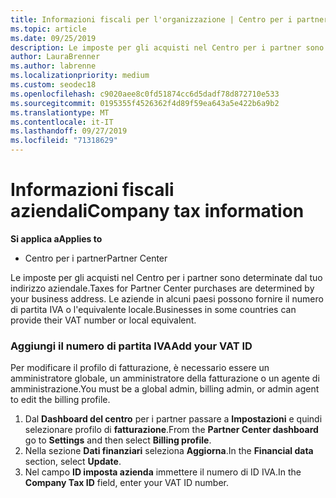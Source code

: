 ```yaml
---
title: Informazioni fiscali per l'organizzazione | Centro per i partner
ms.topic: article
ms.date: 09/25/2019
description: Le imposte per gli acquisti nel Centro per i partner sono determinate dal tuo indirizzo aziendale. Le aziende in alcuni paesi possono fornire il numero di partita IVA o l'equivalente locale.
author: LauraBrenner
ms.author: labrenne
ms.localizationpriority: medium
ms.custom: seodec18
ms.openlocfilehash: c9020aee8c0fd51874cc6d5dadf78d872710e533
ms.sourcegitcommit: 0195355f4526362f4d89f59ea643a5e422b6a9b2
ms.translationtype: MT
ms.contentlocale: it-IT
ms.lasthandoff: 09/27/2019
ms.locfileid: "71318629"
---
```

# <a name="company-tax-information"></a><span data-ttu-id="f975d-104">Informazioni fiscali aziendali</span><span class="sxs-lookup"><span data-stu-id="f975d-104">Company tax information</span></span>

<span data-ttu-id="f975d-105">**Si applica a**</span><span class="sxs-lookup"><span data-stu-id="f975d-105">**Applies to**</span></span>

-  <span data-ttu-id="f975d-106">Centro per i partner</span><span class="sxs-lookup"><span data-stu-id="f975d-106">Partner Center</span></span>

<span data-ttu-id="f975d-107">Le imposte per gli acquisti nel Centro per i partner sono determinate dal tuo indirizzo aziendale.</span><span class="sxs-lookup"><span data-stu-id="f975d-107">Taxes for Partner Center purchases are determined by your business address.</span></span> <span data-ttu-id="f975d-108">Le aziende in alcuni paesi possono fornire il numero di partita IVA o l'equivalente locale.</span><span class="sxs-lookup"><span data-stu-id="f975d-108">Businesses in some countries can provide their VAT number or local equivalent.</span></span>

### <a name="add-your-vat-id"></a><span data-ttu-id="f975d-109">Aggiungi il numero di partita IVA</span><span class="sxs-lookup"><span data-stu-id="f975d-109">Add your VAT ID</span></span>

<span data-ttu-id="f975d-110">Per modificare il profilo di fatturazione, è necessario essere un amministratore globale, un amministratore della fatturazione o un agente di amministrazione.</span><span class="sxs-lookup"><span data-stu-id="f975d-110">You must be a global admin, billing admin, or admin agent to  edit the billing profile.</span></span>

1.  <span data-ttu-id="f975d-111">Dal **Dashboard del centro** per i partner passare a **Impostazioni** e quindi selezionare profilo di **fatturazione**.</span><span class="sxs-lookup"><span data-stu-id="f975d-111">From the **Partner Center dashboard** go to  **Settings** and then select **Billing profile**.</span></span>
2.  <span data-ttu-id="f975d-112">Nella sezione **Dati finanziari** seleziona **Aggiorna**.</span><span class="sxs-lookup"><span data-stu-id="f975d-112">In the **Financial data** section, select **Update**.</span></span>
3.  <span data-ttu-id="f975d-113">Nel campo **ID imposta azienda** immettere il numero di ID IVA.</span><span class="sxs-lookup"><span data-stu-id="f975d-113">In the **Company Tax ID** field, enter your VAT ID number.</span></span>



 



